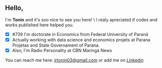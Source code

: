 ## Hello,

I'm **Tonin** and it's soo nice to see you here! \\
I realy apreciated if codes and works published here helped you.

- [x] #739 I'm doctorate in Economics from Federal University of Paraná
- [x] Actually working with data science and economics projets at Parana Projetas and State Governament of Parana.
- [x] Also, I'm Radio Personality at CBN Maringá News

You can reach me here: jrtonin03@gmail.com or add me on [Linkedin](https://www.linkedin.com/in/jrtonin/?locale=en_US)
